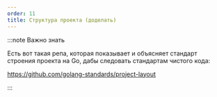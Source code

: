 ```yaml
---
order: 11
title: Структура проекта (доделать)
---
```


:::note Важно знать

Есть вот такая репа, которая показывает и объясняет стандарт строения проекта на Go, дабы следовать стандартам чистого кода:

<https://github.com/golang-standards/project-layout>

:::



